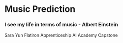 # Music Prediction
### I see my life in terms of music - Albert Einstein

Sara Yun
Flatiron Apprenticeship AI Academy Capstone







